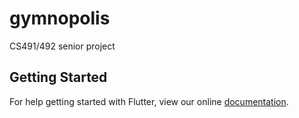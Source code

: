 # gymnopolis

CS491&#x2F;492 senior project

## Getting Started

For help getting started with Flutter, view our online
[documentation](https://flutter.io/).
